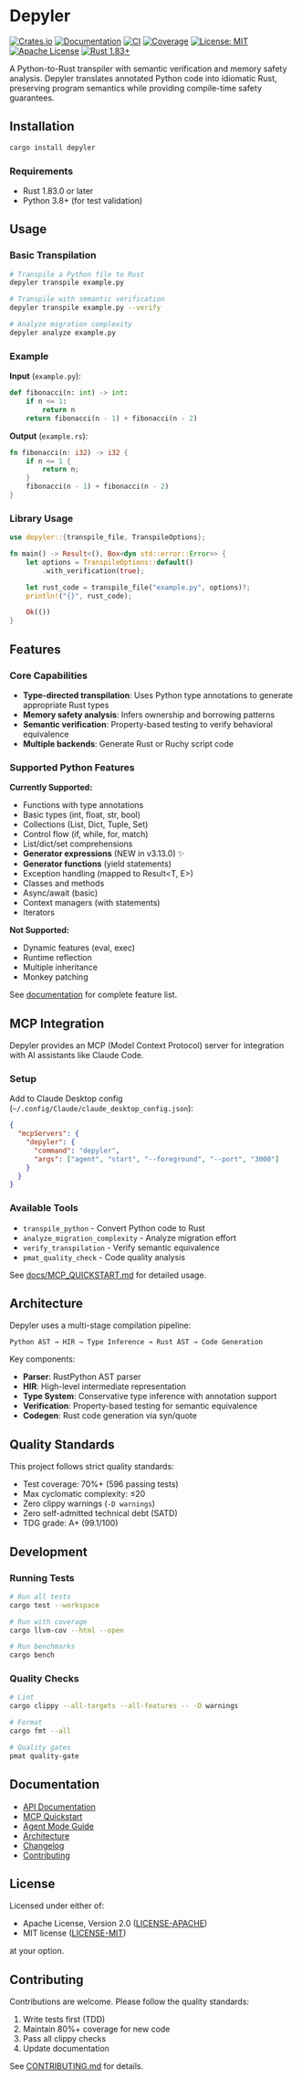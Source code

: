# Depyler

[![Crates.io](https://img.shields.io/crates/v/depyler.svg)](https://crates.io/crates/depyler)
[![Documentation](https://docs.rs/depyler/badge.svg)](https://docs.rs/depyler)
[![CI](https://github.com/paiml/depyler/actions/workflows/ci.yml/badge.svg)](https://github.com/paiml/depyler/actions/workflows/ci.yml)
[![Coverage](https://img.shields.io/badge/coverage-70.16%25-yellow.svg)](https://codecov.io/gh/paiml/depyler)
[![License: MIT](https://img.shields.io/badge/License-MIT-yellow.svg)](https://opensource.org/licenses/MIT)
[![Apache License](https://img.shields.io/badge/License-Apache%202.0-blue.svg)](https://opensource.org/licenses/Apache-2.0)
[![Rust 1.83+](https://img.shields.io/badge/rust-1.83+-orange.svg)](https://www.rust-lang.org)

A Python-to-Rust transpiler with semantic verification and memory safety analysis. Depyler translates annotated Python code into idiomatic Rust, preserving program semantics while providing compile-time safety guarantees.

## Installation

```bash
cargo install depyler
```

### Requirements

- Rust 1.83.0 or later
- Python 3.8+ (for test validation)

## Usage

### Basic Transpilation

```bash
# Transpile a Python file to Rust
depyler transpile example.py

# Transpile with semantic verification
depyler transpile example.py --verify

# Analyze migration complexity
depyler analyze example.py
```

### Example

**Input** (`example.py`):
```python
def fibonacci(n: int) -> int:
    if n <= 1:
        return n
    return fibonacci(n - 1) + fibonacci(n - 2)
```

**Output** (`example.rs`):
```rust
fn fibonacci(n: i32) -> i32 {
    if n <= 1 {
        return n;
    }
    fibonacci(n - 1) + fibonacci(n - 2)
}
```

### Library Usage

```rust
use depyler::{transpile_file, TranspileOptions};

fn main() -> Result<(), Box<dyn std::error::Error>> {
    let options = TranspileOptions::default()
        .with_verification(true);

    let rust_code = transpile_file("example.py", options)?;
    println!("{}", rust_code);

    Ok(())
}
```

## Features

### Core Capabilities

- **Type-directed transpilation**: Uses Python type annotations to generate appropriate Rust types
- **Memory safety analysis**: Infers ownership and borrowing patterns
- **Semantic verification**: Property-based testing to verify behavioral equivalence
- **Multiple backends**: Generate Rust or Ruchy script code

### Supported Python Features

**Currently Supported:**
- Functions with type annotations
- Basic types (int, float, str, bool)
- Collections (List, Dict, Tuple, Set)
- Control flow (if, while, for, match)
- List/dict/set comprehensions
- **Generator expressions** (NEW in v3.13.0) ✨
- **Generator functions** (yield statements)
- Exception handling (mapped to Result<T, E>)
- Classes and methods
- Async/await (basic)
- Context managers (with statements)
- Iterators

**Not Supported:**
- Dynamic features (eval, exec)
- Runtime reflection
- Multiple inheritance
- Monkey patching

See [documentation](https://docs.rs/depyler) for complete feature list.

## MCP Integration

Depyler provides an MCP (Model Context Protocol) server for integration with AI assistants like Claude Code.

### Setup

Add to Claude Desktop config (`~/.config/Claude/claude_desktop_config.json`):

```json
{
  "mcpServers": {
    "depyler": {
      "command": "depyler",
      "args": ["agent", "start", "--foreground", "--port", "3000"]
    }
  }
}
```

### Available Tools

- `transpile_python` - Convert Python code to Rust
- `analyze_migration_complexity` - Analyze migration effort
- `verify_transpilation` - Verify semantic equivalence
- `pmat_quality_check` - Code quality analysis

See [docs/MCP_QUICKSTART.md](docs/MCP_QUICKSTART.md) for detailed usage.

## Architecture

Depyler uses a multi-stage compilation pipeline:

```
Python AST → HIR → Type Inference → Rust AST → Code Generation
```

Key components:
- **Parser**: RustPython AST parser
- **HIR**: High-level intermediate representation
- **Type System**: Conservative type inference with annotation support
- **Verification**: Property-based testing for semantic equivalence
- **Codegen**: Rust code generation via syn/quote

## Quality Standards

This project follows strict quality standards:
- Test coverage: 70%+ (596 passing tests)
- Max cyclomatic complexity: ≤20
- Zero clippy warnings (`-D warnings`)
- Zero self-admitted technical debt (SATD)
- TDG grade: A+ (99.1/100)

## Development

### Running Tests

```bash
# Run all tests
cargo test --workspace

# Run with coverage
cargo llvm-cov --html --open

# Run benchmarks
cargo bench
```

### Quality Checks

```bash
# Lint
cargo clippy --all-targets --all-features -- -D warnings

# Format
cargo fmt --all

# Quality gates
pmat quality-gate
```

## Documentation

- [API Documentation](https://docs.rs/depyler)
- [MCP Quickstart](docs/MCP_QUICKSTART.md)
- [Agent Mode Guide](AGENT.md)
- [Architecture](ARCHITECTURE.md)
- [Changelog](CHANGELOG.md)
- [Contributing](CONTRIBUTING.md)

## License

Licensed under either of:

- Apache License, Version 2.0 ([LICENSE-APACHE](LICENSE-APACHE))
- MIT license ([LICENSE-MIT](LICENSE-MIT))

at your option.

## Contributing

Contributions are welcome. Please follow the quality standards:

1. Write tests first (TDD)
2. Maintain 80%+ coverage for new code
3. Pass all clippy checks
4. Update documentation

See [CONTRIBUTING.md](CONTRIBUTING.md) for details.
